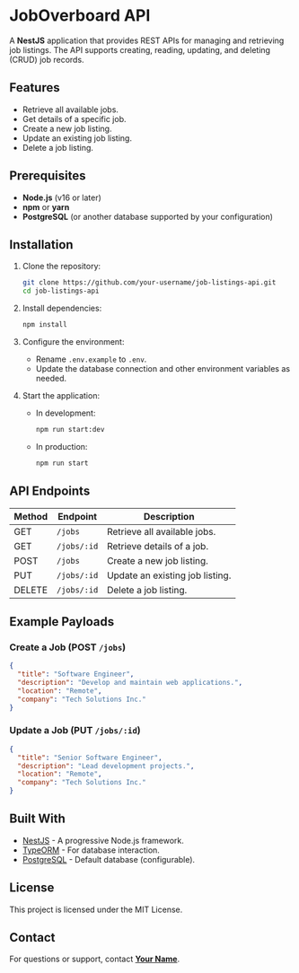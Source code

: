 # JobOverboard API

A **NestJS** application that provides REST APIs for managing and retrieving job listings. The API supports creating, reading, updating, and deleting (CRUD) job records.

## Features

- Retrieve all available jobs.
- Get details of a specific job.
- Create a new job listing.
- Update an existing job listing.
- Delete a job listing.

## Prerequisites

- **Node.js** (v16 or later)
- **npm** or **yarn**
- **PostgreSQL** (or another database supported by your configuration)

## Installation

1. Clone the repository:

   ```bash
   git clone https://github.com/your-username/job-listings-api.git
   cd job-listings-api
   ```

2. Install dependencies:

   ```bash
   npm install
   ```

3. Configure the environment:

   - Rename `.env.example` to `.env`.
   - Update the database connection and other environment variables as needed.

4. Start the application:
   - In development:
     ```bash
     npm run start:dev
     ```
   - In production:
     ```bash
     npm run start
     ```

## API Endpoints

| Method | Endpoint    | Description                     |
| ------ | ----------- | ------------------------------- |
| GET    | `/jobs`     | Retrieve all available jobs.    |
| GET    | `/jobs/:id` | Retrieve details of a job.      |
| POST   | `/jobs`     | Create a new job listing.       |
| PUT    | `/jobs/:id` | Update an existing job listing. |
| DELETE | `/jobs/:id` | Delete a job listing.           |

## Example Payloads

### Create a Job (POST `/jobs`)

```json
{
  "title": "Software Engineer",
  "description": "Develop and maintain web applications.",
  "location": "Remote",
  "company": "Tech Solutions Inc."
}
```

### Update a Job (PUT `/jobs/:id`)

```json
{
  "title": "Senior Software Engineer",
  "description": "Lead development projects.",
  "location": "Remote",
  "company": "Tech Solutions Inc."
}
```

## Built With

- [NestJS](https://nestjs.com/) - A progressive Node.js framework.
- [TypeORM](https://typeorm.io/) - For database interaction.
- [PostgreSQL](https://www.postgresql.org/) - Default database (configurable).

## License

This project is licensed under the MIT License.

## Contact

For questions or support, contact **[Your Name](mailto:bisratawoke52@gmail.com)**.
